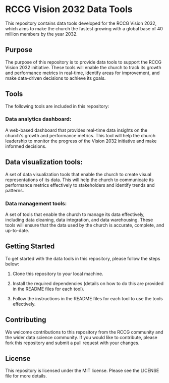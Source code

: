 
# RCCG Vision 2032 Data Tools

This repository contains data tools developed for the RCCG Vision 2032, which aims to make the church the fastest growing with a global base of 40 million members by the year 2032.

## Purpose
The purpose of this repository is to provide data tools to support the RCCG Vision 2032 initiative. These tools will enable the church to track its growth and performance metrics in real-time, identify areas for improvement, and make data-driven decisions to achieve its goals.

## Tools
The following tools are included in this repository:

### Data analytics dashboard: 
A web-based dashboard that provides real-time data insights on the church's growth and performance metrics. This tool will help the church leadership to monitor the progress of the Vision 2032 initiative and make informed decisions.

## Data visualization tools: 
A set of data visualization tools that enable the church to create visual representations of its data. This will help the church to communicate its performance metrics effectively to stakeholders and identify trends and patterns.

### Data management tools: 
A set of tools that enable the church to manage its data effectively, including data cleaning, data integration, and data warehousing. These tools will ensure that the data used by the church is accurate, complete, and up-to-date.

## Getting Started
To get started with the data tools in this repository, please follow the steps below:

1. Clone this repository to your local machine.

2. Install the required dependencies (details on how to do this are provided in the README files for each tool).

3. Follow the instructions in the README files for each tool to use the tools effectively.

## Contributing
We welcome contributions to this repository from the RCCG community and the wider data science community. If you would like to contribute, please fork this repository and submit a pull request with your changes.

## License
This repository is licensed under the MIT license. Please see the LICENSE file for more details.
